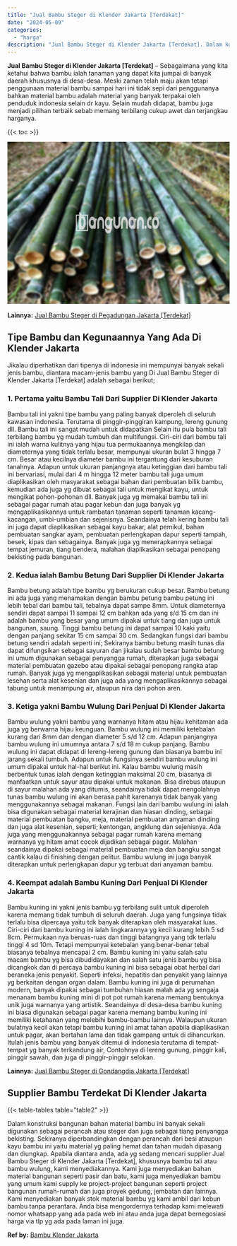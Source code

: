 ```yaml
---
title: "Jual Bambu Steger di Klender Jakarta [Terdekat]"
date: "2024-05-09"
categories: 
  - "harga"
description: "Jual Bambu Steger di Klender Jakarta [Terdekat]. Dalam konstruksi bangunan bahan material bambu ini banyak sekali digunakan sebagai perancah atau steger dan..."
---
```


**Jual Bambu Steger di Klender Jakarta \[Terdekat\]** – Sebagaimana yang kita ketahui bahwa bambu ialah tanaman yang dapat kita jumpai di banyak daerah khususnya di desa-desa. Meski zaman telah maju akan tetapi penggunaan material bambu sampai hari ini tidak sepi dari penggunanya bahkan material bambu adalah material yang banyak terpakai oleh penduduk indonesia selain dr kayu. Selain mudah didapat, bambu juga menjadi pilihan terbaik sebab memang terbilang cukup awet dan terjangkau harganya.

{{< toc >}}

![Jual Bambu Steger di Klender Jakarta [Terdekat]](/images/jual-bambu-tali-18.png)

**Lainnya:** [Jual Bambu Steger di Pegadungan Jakarta \[Terdekat\]](https://bambu.bangunan.co/jual-bambu-steger-di-pegadungan-jakarta-terdekat/)

## Tipe Bambu dan Kegunaannya Yang Ada Di Klender Jakarta

Jikalau diperhatikan dari tipenya di indonesia ini mempunyai banyak sekali jenis bambu, diantara macam-jenis bambu yang Di Jual Bambu Steger di Klender Jakarta \[Terdekat\] adalah sebagai berikut;

### 1\. Pertama yaitu Bambu Tali Dari Supplier Di Klender Jakarta

Bambu tali ini yakni tipe bambu yang paling banyak diperoleh di seluruh kawasan indonesia. Terutama di pinggir-pinggiran kampung, lereng gunung dll. Bambu tali ini sangat mudah untuk didapatkan Selain itu pula bambu tali terbilang bambu yg mudah tumbuh dan multifungsi. Ciri-ciri dari bambu tali ini ialah warna kulitnya yang hijau tua permukaannya mengkilap dan diameternya yang tidak terlalu besar, mempunyai ukuran bulat 3 hingga 7 cm. Besar atau kecilnya diameter bambu ini tergantung dari kesuburan tanahnya. Adapun untuk ukuran panjangnya atau ketinggian dari bambu tali ini bervariasi, mulai dari 4 m hingga 12 meter bambu tali juga umum diaplikasikan oleh masyarakat sebagai bahan dari pembuatan bilik bambu, kemudian ada juga yg dibuat sebagai tali untuk mengikat kayu, untuk mengikat pohon-pohonan dll. Banyak juga yg memakai bambu tali ini sebagai pagar rumah atau pagar kebun dan juga banyak yg mengaplikasikannya untuk rambatan tanaman seperti tanaman kacang-kacangan, umbi-umbian dan sejenisnya. Seandainya telah kering bambu tali ini juga dapat diaplikasikan sebagai kayu bakar, alat pemikul, bahan pembuatan sangkar ayam, pembuatan perlengkapan dapur seperti tampah, besek, kipas dan sebagainya. Banyak juga yg menerapkannya sebagai tempat jemuran, tiang bendera, malahan diaplikasikan sebagai penopang bekisting pada bangunan.

### 2\. Kedua ialah Bambu Betung Dari Supplier Di Klender Jakarta

Bambu betung adalah tipe bambu yg berukuran cukup besar. Bambu betung ini ada juga yang menamakan dengan bambu petung bambu petung ini lebih tebal dari bambu tali, tebalnya dapat sampe 8mm. Untuk diameternya sendiri dapat sampai 11 sampai 12 cm bahkan ada yang s/d 15 cm dan ini adalah bambu yang besar yang umum dipakai untuk tiang dan juga untuk bangunan, saung. Tinggi bambu betung ini dapat sampai 10 kaki yaitu dengan panjang sekitar 15 cm sampai 30 cm. Sedangkan fungsi dari bambu betung sendiri adalah seperti ini; Sekiranya bambu betung masih tunas dia dapat difungsikan sebagai sayuran dan jikalau sudah besar bambu betung ini umum digunakan sebagai penyangga rumah, diterapkan juga sebagai material pembuatan gazebo atau dipakai sebagai penopang rangka atap rumah. Banyak juga yg mengaplikasikan sebagai material untuk pembuatan lesehan serta alat kesenian dan juga ada yang mengaplikasikannya sebagai tabung untuk menampung air, ataupun nira dari pohon aren.

### 3\. Ketiga yakni Bambu Wulung Dari Penjual Di Klender Jakarta

Bambu wulung yakni bambu yang warnanya hitam atau hijau kehitaman ada juga yg berwarna hijau keunguan. Bambu wulung ini memiliki ketebalan kurang dari 8mm dan dengan diameter 5 s/d 12 cm. Adapun panjangnya bambu wulung ini umumnya antara 7 s/d 18 m cukup panjang. Bambu wulung ini dapat didapat di lereng-lereng gunung dan biasanya bambu ini jarang sekali tumbuh. Adapun untuk fungsinya sendiri bambu wulung ini umum dipakai untuk hal-hal berikut ini. Kalau bambu wulung masih berbentuk tunas ialah dengan ketinggian maksimal 20 cm, biasanya di manfaatkan untuk sayur atau dipakai untuk makanan. Bisa direbus ataupun di sayur malahan ada yang ditumis, seandainya tidak dapat mengolahnya tunas bambu wulung ini akan berasa pahit karenanya tidak banyak yang menggunakannya sebagai makanan. Fungsi lain dari bambu wulung ini ialah bisa digunakan sebagai material kerajinan dan hiasan dinding, sebagai material pembuatan bangku, meja, material pembuatan anyaman dinding dan juga alat kesenian, seperti; kentongan, angklung dan sejenisnya. Ada juga yang menggunakannya sebagai pagar rumah karena memang warnanya yg hitam amat cocok dijadikan sebagai pagar. Malahan seandainya dipakai sebagai material pembuatan meja dan bangku sangat cantik kalau di finishing dengan pelitur. Bambu wulung ini juga banyak diterapkan untuk perlengkapan dapur yg terbuat dari anyaman bambu.

### 4\. Keempat adalah Bambu Kuning Dari Penjual Di Klender Jakarta

Bambu kuning ini yakni jenis bambu yg terbilang sulit untuk diperoleh karena memang tidak tumbuh di seluruh daerah. Juga yang fungsinya tidak terlalu bisa dipercaya yaitu tdk banyak diterapkan oleh masyarakat luas. Ciri-ciri dari bambu kuning ini ialah lingkarannya yg kecil kurang lebih 5 sd 8cm. Permukaan nya beruas-ruas dan tinggi batangnya yang tdk terlalu tinggi 4 sd 10m. Tetapi mempunyai ketebalan yang benar-benar tebal biasanya tebalnya mencapai 2 cm. Bambu kuning ini yaitu salah satu macam bambu yg bisa dibudidayakan dan salah satu jenis bambu yg bisa dicangkok dan di percaya bambu kuning ini bisa sebagai obat herbal dari beraneka jenis penyakit. Seperti infeksi, hepatitis dan penyakit yang lainnya yg berkaitan dengan organ dalam. Bambu kuning ini juga di perumahan modern, banyak dipakai sebagai tumbuhan hiasan malah ada yg sengaja menanam bambu kuning mini di pot pot rumah karena memang bentuknya unik juga warnanya yang artistik. Seandainya di desa-desa bambu kuning ini biasa digunakan sebagai pagar karena memang bambu kuning ini memiliki ketahanan yang melebihi bambu-bambu lainnya. Walaupun ukuran bulatnya kecil akan tetapi bambu kuning ini amat tahan apabila diaplikasikan untuk pagar, akan bertahan lama dan tidak gampang untuk di dihancurkan. Itulah jenis bambu yang banyak ditemui di indonesia terutama di tempat-tempat yg banyak terkandung air, Contohnya di lereng gunung, pinggir kali, pinggir sawah, dan juga di pinggir-pinggir selokan.

**Lainnya:** [Jual Bambu Steger di Gondangdia Jakarta \[Terdekat\]](https://bambu.bangunan.co/jual-bambu-steger-di-gondangdia-jakarta-terdekat/)

## Supplier Bambu Terdekat Di Klender Jakarta

{{< table-tables table="table2" >}}

Dalam konstruksi bangunan bahan material bambu ini banyak sekali digunakan sebagai perancah atau steger dan juga sebagai tiang penyangga bekisting. Sekiranya diperbandingkan dengan perancah dari besi ataupun kayu bambu ini yaitu material yg paling hemat dan tahan mudah dipasang dan diungkap. Apabila diantara anda, ada yg sedang mencari supplier Jual Bambu Steger di Klender Jakarta \[Terdekat\], khususnya bambu tali atau bambu wulung, kami menyediakannya. Kami juga menyediakan bahan material bangunan seperti pasir dan batu, kami juga menyediakan bambu yang umum kami supply ke project-project bangunan seperti project bangunan rumah-rumah dan juga proyek gedung, jembatan dan lainnya. Kami menyediakan banyak stok material bambu yg kami ambil dari kebun bambu tanpa perantara. Anda bisa mengordernya terhadap kami melewati nomor whatsapp yang ada pada web ini atau anda juga dapat bernegosiasi harga via tlp yg ada pada laman ini juga.

**Ref by:** [Bambu Klender Jakarta](https://id.wikipedia.org/wiki/Bambu)
